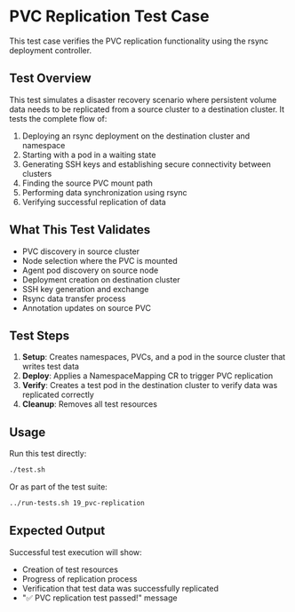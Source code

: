 # PVC Replication Test Case

This test case verifies the PVC replication functionality using the rsync deployment controller.

## Test Overview

This test simulates a disaster recovery scenario where persistent volume data needs to be replicated from a source cluster to a destination cluster. It tests the complete flow of:

1. Deploying an rsync deployment on the destination cluster and namespace
2. Starting with a pod in a waiting state
3. Generating SSH keys and establishing secure connectivity between clusters
4. Finding the source PVC mount path
5. Performing data synchronization using rsync
6. Verifying successful replication of data

## What This Test Validates

- PVC discovery in source cluster
- Node selection where the PVC is mounted
- Agent pod discovery on source node
- Deployment creation on destination cluster
- SSH key generation and exchange
- Rsync data transfer process
- Annotation updates on source PVC

## Test Steps

1. **Setup**: Creates namespaces, PVCs, and a pod in the source cluster that writes test data
2. **Deploy**: Applies a NamespaceMapping CR to trigger PVC replication
3. **Verify**: Creates a test pod in the destination cluster to verify data was replicated correctly
4. **Cleanup**: Removes all test resources

## Usage

Run this test directly:

```bash
./test.sh
```

Or as part of the test suite:

```bash
../run-tests.sh 19_pvc-replication
```

## Expected Output

Successful test execution will show:
- Creation of test resources
- Progress of replication process
- Verification that test data was successfully replicated
- "✅ PVC replication test passed!" message
